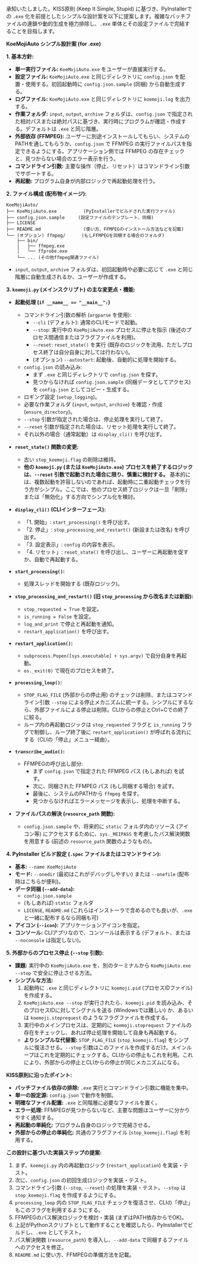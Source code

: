 承知いたしました。KISS原則 (Keep It Simple, Stupid) に基づき、PyInstallerでの `.exe` 化を前提としたシンプルな設計案を以下に提案します。複雑なバッチファイルの連鎖や動的生成を極力排除し、`.exe` 単体とその設定ファイルで完結することを目指します。

**KoeMojiAuto シンプル設計案 (for .exe)**

**1. 基本方針:**

*   **単一実行ファイル:** `KoeMojiAuto.exe` をユーザーが直接実行する。
*   **設定ファイル:** `KoeMojiAuto.exe` と同じディレクトリに `config.json` を配置・使用する。初回起動時に `config.json.sample` (同梱) から自動生成する。
*   **ログファイル:** `KoeMojiAuto.exe` と同じディレクトリに `koemoji.log` を出力する。
*   **作業フォルダ:** `input`, `output`, `archive` フォルダは、`config.json` で指定された相対パスまたは絶対パスに基づき、実行時にプログラムが確認・作成する。デフォルトは `.exe` と同じ階層。
*   **外部依存 (FFMPEG):** ユーザーに別途インストールしてもらい、システムのPATHを通してもらうか、`config.json` で FFMPEG の実行ファイルパスを指定できるようにする。アプリケーション側では FFMPEG の存在チェックと、見つからない場合のエラー表示を行う。
*   **コマンドライン引数:** 主要な操作（停止、リセット）はコマンドライン引数でサポートする。
*   **再起動:** プログラム自身が内部ロジックで再起動処理を行う。

**2. ファイル構成 (配布物イメージ):**

```
KoeMojiAuto/
├── KoeMojiAuto.exe          (PyInstallerでビルドされた実行ファイル)
├── config.json.sample     (設定ファイルのテンプレート、同梱)
├── LICENSE
├── README.md                (使い方、FFMPEGのインストール方法などを記載)
└── (オプション) ffmpeg/      (もしFFMPEGを同梱する場合のフォルダ)
    ├── bin/
    │   ├── ffmpeg.exe
    │   └── ffprobe.exe
    └── ... (その他ffmpeg関連ファイル)
```
*   `input`, `output`, `archive` フォルダは、初回起動時や必要に応じて `.exe` と同じ階層に自動生成されるか、ユーザーが作成する。

**3. `koemoji.py` (メインスクリプト) の主な変更点・機能:**

*   **起動処理 (`if __name__ == "__main__":`)**
    *   コマンドライン引数の解析 (`argparse` を使用):
        *   `--cli` (デフォルト): 通常のCLIモードで起動。
        *   `--stop`: 実行中の `KoeMojiAuto.exe` プロセスに停止を指示 (後述のプロセス間通信またはフラグファイルを利用)。
        *   `--reset`: `reset_state()` を実行 (既存のロジックを流用、ただしプロセス終了は自分自身に対しては行わない)。
        *   (オプション) `--autostart`: 起動後、自動的に処理を開始する。
    *   `config.json` の読み込み:
        *   まず `.exe` と同じディレクトリで `config.json` を探す。
        *   見つからなければ `config.json.sample` (同梱データとしてアクセス) を `config.json` としてコピー・生成する。
    *   ロギング設定 (`setup_logging`)。
    *   必要な作業フォルダ (`input`, `output`, `archive`) を確認・作成 (`ensure_directory`)。
    *   `--stop` 引数が指定された場合は、停止処理を実行して終了。
    *   `--reset` 引数が指定された場合は、リセット処理を実行して終了。
    *   それ以外の場合（通常起動）は `display_cli()` を呼び出す。

*   **`reset_state()` 関数の変更:**
    *   古い `stop_koemoji.flag` の削除は維持。
    *   **他の `koemoji.py` (または `KoeMojiAuto.exe`) プロセスを終了するロジックは、`--reset` 引数で起動された場合に限り、慎重に検討する。** 基本的には、複数起動を許容しないのであれば、起動時に二重起動チェックを行う方がシンプル。ここでは、他のプロセス終了ロジックは一旦「削除」または「無効化」する方向でシンプル化を検討。

*   **`display_cli()` (CLIインターフェース):**
    *   「1. 開始」: `start_processing()` を呼び出す。
    *   「2. 停止」: `stop_processing_and_restart()` (新設または改名) を呼び出す。
    *   「3. 設定表示」: `config` の内容を表示。
    *   「4. リセット」: `reset_state()` を呼び出し、ユーザーに再起動を促すか、自動で再起動する。

*   **`start_processing()`:**
    *   処理スレッドを開始する (既存ロジック)。

*   **`stop_processing_and_restart()` (旧 `stop_processing` から改名または新設):**
    *   `stop_requested = True` を設定。
    *   `is_running = False` を設定。
    *   `log_and_print` で停止と再起動を通知。
    *   `restart_application()` を呼び出す。

*   **`restart_application()`:**
    *   `subprocess.Popen([sys.executable] + sys.argv)` で自分自身を再起動。
    *   `os._exit(0)` で現在のプロセスを終了。

*   **`processing_loop()`:**
    *   `STOP_FLAG_FILE` (外部からの停止用) のチェックは削除、またはコマンドライン引数 `--stop` による停止メカニズムに統一する。シンプルにするなら、外部ファイルによる停止は削除。CLIからの停止とCtrl+Cでの終了に絞る。
    *   ループ内の再起動ロジックは `stop_requested` フラグと `is_running` フラグで制御し、ループ終了後に `restart_application()` が呼ばれる流れにする（CLIの「停止」メニュー経由）。

*   **`transcribe_audio()`:**
    *   FFMPEGの呼び出し部分:
        *   まず `config.json` で指定された FFMPEG パス (もしあれば) を試す。
        *   次に、同梱された FFMPEG パス (もし同梱する場合) を試す。
        *   最後に、システムのPATHから `ffmpeg` を探す。
        *   見つからなければエラーメッセージを表示し、処理を中断する。

*   **ファイルパスの解決 (`resource_path` 関数):**
    *   `config.json.sample` や、将来的に `static` フォルダ内のリソース (アイコン等) にアクセスするために、`sys._MEIPASS` を考慮したパス解決関数を用意する (前述の `resource_path` 関数のようなもの)。

**4. PyInstaller ビルド設定 (`.spec` ファイルまたはコマンドライン):**

*   **基本:** `--name KoeMojiAuto`
*   **モード:** `--onedir` (最初はこれがデバッグしやすい) または `--onefile` (配布時はこちらが便利)。
*   **データ同梱 (`--add-data`):**
    *   `config.json.sample`
    *   (もしあれば) `static` フォルダ
    *   `LICENSE`, `README.md` (これらはインストーラで含めるのでも良いが、`.exe` と一緒に配布するなら同梱も可)
*   **アイコン (`--icon`):** アプリケーションアイコンを指定。
*   **コンソール:** CLIアプリなので、コンソールは表示する (デフォルト、または `--noconsole` は指定しない)。

**5. 外部からのプロセス停止 (`--stop` 引数):**

*   **課題:** 実行中の `KoeMojiAuto.exe` を、別のターミナルから `KoeMojiAuto.exe --stop` で安全に停止させる方法。
*   **シンプルな方法:**
    1.  起動時に `.exe` と同じディレクトリに `koemoji.pid` (プロセスIDファイル) を作成する。
    2.  `KoeMojiAuto.exe --stop` が実行されたら、`koemoji.pid` を読み込み、そのプロセスIDに対してシグナルを送る (Windowsでは難しい) か、あるいは `koemoji.stoprequest` のようなフラグファイルを作成する。
    3.  実行中のメインプロセスは、定期的に `koemoji.stoprequest` ファイルの存在をチェックし、あれば停止処理を開始して自身も再起動する。
    *   **よりシンプルな代替案:** `STOP_FLAG_FILE` (`stop_koemoji.flag`) をシンプルに復活させる。`--stop` 引数はこのファイルを作成するだけ。メインループはこれを定期的にチェックする。CLIからの停止もこれを利用。これにより、外部からの停止とCLIからの停止が同じメカニズムになる。

**KISS原則に沿ったポイント:**

*   **バッチファイル依存の排除:** `.exe` 実行とコマンドライン引数に機能を集中。
*   **単一の設定源:** `config.json` で動作を制御。
*   **明確なファイル配置:** `.exe` と同階層に必要なファイルを置く。
*   **エラー処理:** FFMPEGが見つからないなど、主要な問題はユーザーに分かりやすく通知する。
*   **再起動の単純化:** プログラム自身のロジックで完結させる。
*   **外部からの停止の単純化:** 共通のフラグファイル (`stop_koemoji.flag`) を利用する。

**この設計に基づいた実装ステップの提案:**

1.  まず、`koemoji.py` 内の再起動ロジック (`restart_application`) を実装・テスト。
2.  次に、`config.json` の初回生成ロジックを実装・テスト。
3.  コマンドライン引数 (`--stop`, `--reset`) の処理を実装・テスト。`--stop` は `stop_koemoji.flag` を作成するようにする。
4.  `processing_loop` 内の `STOP_FLAG_FILE` チェックを復活させ、CLIの「停止」もこのフラグを利用するようにする。
5.  FFMPEGのパス解決ロジックを検討・実装 (まずはPATH依存からでOK)。
6.  上記がPythonスクリプトとして動作することを確認したら、PyInstallerでビルドし、`.exe` としてテスト。
7.  パス解決関数 (`resource_path`) を導入し、`--add-data` で同梱するファイルへのアクセスを修正。
8.  `README.md` に使い方、FFMPEGの準備方法を記載。